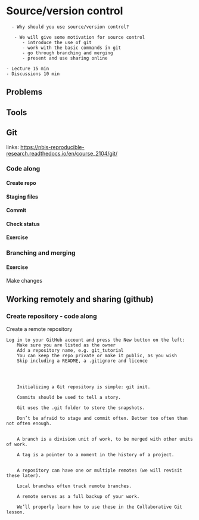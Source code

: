 # Source/version control
```{questions}
  - Why should you use source/version control?
```

```{Objectives}
   - We will give some motivation for source control
      - introduce the use of git
      - work with the basic commands in git
      - go through branching and merging
      - present and use sharing online
```

```{instructor-note}
- Lecture 15 min
- Discussions 10 min
```

## Problems

## Tools

## Git
links: https://nbis-reproducible-research.readthedocs.io/en/course_2104/git/

### Code along

#### Create repo

#### Staging files

#### Commit

#### Check status

#### Exercise

### Branching and merging

#### Exercise
Make changes 

## Working remotely and sharing (github)

### Create repository - code along
Create a remote repository

    Log in to your GitHub account and press the New button on the left:
        Make sure you are listed as the owner
        Add a repository name, e.g. git_tutorial
        You can keep the repo private or make it public, as you wish
        Skip including a README, a .gitignore and licence



```{Keypoints}



    Initializing a Git repository is simple: git init.

    Commits should be used to tell a story.

    Git uses the .git folder to store the snapshots.

    Don’t be afraid to stage and commit often. Better too often than not often enough.


    A branch is a division unit of work, to be merged with other units of work.

    A tag is a pointer to a moment in the history of a project.


    A repository can have one or multiple remotes (we will revisit these later).

    Local branches often track remote branches.

    A remote serves as a full backup of your work.

    We’ll properly learn how to use these in the Collaborative Git lesson.

```
